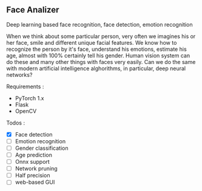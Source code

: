 ## Face Analizer
Deep learning based face recognition, face detection, emotion recognition

When we think about some particular person, very often we imagines his or her face, smile and different unique facial features.
We know how to recognize the person by it's face, understand his emotions, estimate his age, almost with 100% certainly tell his gender.
Human vision system can do these and many other things with faces very easily.
Can we do the same with modern artificial intelligence alghorithms, in particular, deep neural networks? 

Requirements :
- PyTorch 1.x
- Flask
- OpenCV

Todos :
- [x] Face detection
- [ ] Emotion recognition
- [ ] Gender classification
- [ ] Age prediction
- [ ] Onnx support
- [ ] Network pruning
- [ ] Half precision
- [ ] web-based GUI
